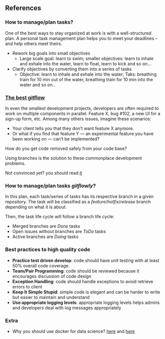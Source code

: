 ## References

### How to manage/plan tasks? 

One of the best ways to stay organized at work is with a well-structured plan. A personal task management plan helps you to meet your deadlines – and help others meet theirs. 

- Rework big goals into small objectives
  - Large scale goal: learn to swim; smaller objectives: learn to inhale and exhale into the water, learn to float, learn to kick and so on...
- Clarify objectives by converting them into a series of tasks
  - Objective: learn to inhale and exhale into the water; Taks: breathing train for 10 min out of the water, breathing train for 10 min into the water and so on..
 
### [The best gitflow](https://www.atlassian.com/br/git/tutorials/comparing-workflows/gitflow-workflow)

In even the smallest development projects, developers are often required to work on multiple components in parallel. Feature X, bug #102, a new UI for a sign-up form, etc.
Among many others issues, imagine these scenarios:

- Your client tells you that they don’t want feature X anymore.
- Or what if you find that feature Y — an experimental feature you have been working on — can’t be implemented?

How do you get code removed safely from your code base?

Using branches is the solution to these commonplace development problems.

Not convinced yet? you should read [it](https://www.webfx.com/blog/web-design/why-you-should-use-git/)

### How to manage/plan tasks _gitflowly_?

In this plan, each task/series of tasks has its respective branch in a given repository. The task will be classified as a _feature_/_hotfix_/_release_ branch depending on what it is about.

Then, the task life cycle will follow a branch life cycle:
- Merged branches are _Done_ tasks
- Open issues without branches are _ToDo_ tasks
- Active branches are _Doing_ tasks


### Best practices to high quality code

- **Practice test driven develop**: code should have unit testing with at least 50% overall code coverage.
- **Team/Pair Programming**: code should be reviewed because it encourages discussion of code design 
- **Exception Handling**: code should handle exceptions to avoid retrieve errors to client
- **Keep It Simple Stupid**: simple code is elegant and can be harder to write but easier to maintain and understand
- **Use appropriate logging levels**: appropriate logging levels helps admins and developers deal with log messages appropriately

### Extra

- Why you should use docker for data science? [here](https://medium.com/analytics-vidhya/why-you-should-use-docker-to-simplify-data-science-machine-learning-development-environment-d6a1188d8ee1#:~:text=Using%20Docker%20in%20Data%20Science,one%20environment%20breaking%20other%20environments.) and [here](https://blog.dsbrigade.com/docker-para-ciencia-de-dados/)
